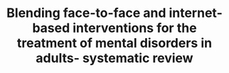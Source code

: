 --- 
abstract: '' 
authors: 
 - D Erbe
 -  HC Eichert
 -  H Riper
 -  admin
doi: '' 
featured: false 
publication: '*Journal of medical Internet research*, 66' 
publication_short: '' 
publishDate: '2017-01-01' 
title: 'Blending face-to-face and internet-based interventions for the treatment of mental disorders in adults- systematic review' 
url_code: '' 
url_dataset: '' 
url_pdf: '' 
url_poster: '' 
url_project: '' 
url_slides: '' 
url_source: '' 
url_video: '' 
---